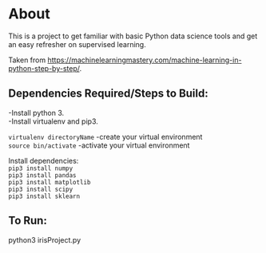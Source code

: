 # About

This is a project to get familiar with basic Python data science tools and get an easy refresher on supervised learning.

Taken from https://machinelearningmastery.com/machine-learning-in-python-step-by-step/.

## Dependencies Required/Steps to Build:
-Install python 3. <br>
-Install virtualenv and pip3. <br>

`virtualenv directoryName` -create your virtual environment <br>
`source bin/activate` -activate your virtual environment <br>

Install dependencies: <br>
`pip3 install numpy` <br>
`pip3 install pandas` <br>
`pip3 install matplotlib` <br>
`pip3 install scipy` <br>
`pip3 install sklearn` <br>

## To Run:
python3 irisProject.py
